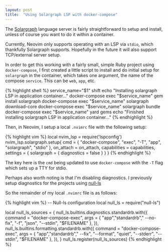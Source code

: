 ```yaml
---
layout: post
title:  "Using Solargraph LSP with docker-compose"
---
```

The [Solargraph][solargraph] language server is fairly straightforward to setup
and install, unless of course you want to do it within a container.

Currently, Neovim only supports operating with an LSP via `stdio`, which
thankfully Solargraph supports. Hopefully in the future it will also support
TCP/external server setup.

In order to get this working with a fairly small, simple Ruby project using
`docker-compose`, I first created a little script to install and do initial
setup for `solargraph` in the container, which takes one argument, the name of
the compose `service`. This can be `web`, `app`, etc.

{% highlight shell %}
service_name="$1"
shift
echo "Installing solargraph LSP in application container..."
docker-compose exec "$service_name" gem install solargraph
docker-compose exec "$service_name" solargraph download-core
docker-compose exec "$service_name" solargraph bundle
docker-compose exec "$service_name" yard gems
echo "Finished installing solargraph LSP in application container..."
{% endhighlight %}

Then, in Neovim, I setup a local `.nvimrc` file with the following setup:

{% highlight vim %}
local nvim_lsp = require('lspconfig')
nvim_lsp.solargraph.setup{
  cmd = { "docker-compose", "exec", "-T", "app", "solargraph", "stdio" },
  on_attach = on_attach,
  capabilities = capabilities,
  settings = {
    solargraph = {
      diagnostics = false
    }
  }
}
{% endhighlight %}

The key here is the `cmd` being updated to use `docker-compose` with the `-T`
flag which sets up a TTY for stdio.

Perhaps also worth noting is that I'm disabling diagnostics. I previously setup
diagnostics for the projects using [null-ls][null-ls]

So the remainder of my local `.nvimrc` file is as follows:

{% highlight vim %}
-- Null-ls configuration
local null_ls = require("null-ls")

local null_ls_sources = {
  null_ls.builtins.diagnostics.standardrb.with({
    command = "docker-compose-exec",
    args = { "app","standardrb"," --no-fix", "-f", "json", "--stdin", "$FILENAME" },
  }),
  null_ls.builtins.formatting.standardrb.with({
    command = "docker-compose-exec",
    args = { "app","standardrb"," --fix", "--format", "quiet", "--stderr", "--stdin", "$FILENAME" },
  }),
}
null_ls.register(null_ls_sources)
{% endhighlight %}


[null-ls]: https://github.com/jose-elias-alvarez/null-ls.nvim/
[solargraph]: https://solargraph.org/
